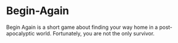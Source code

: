 # Begin-Again
Begin Again is a short game about finding your way home in a post-apocalyptic world. Fortunately, you are not the only survivor.
